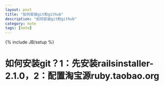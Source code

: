 ```yaml
---
layout: post
title: "如何安装git和github"
description: "如何安装git和github"
category: note 
tags: [note]
---
```

{% include JB/setup %}
# 如何安装git？1：先安装railsinstaller-2.1.0，2：配置淘宝源ruby.taobao.org
